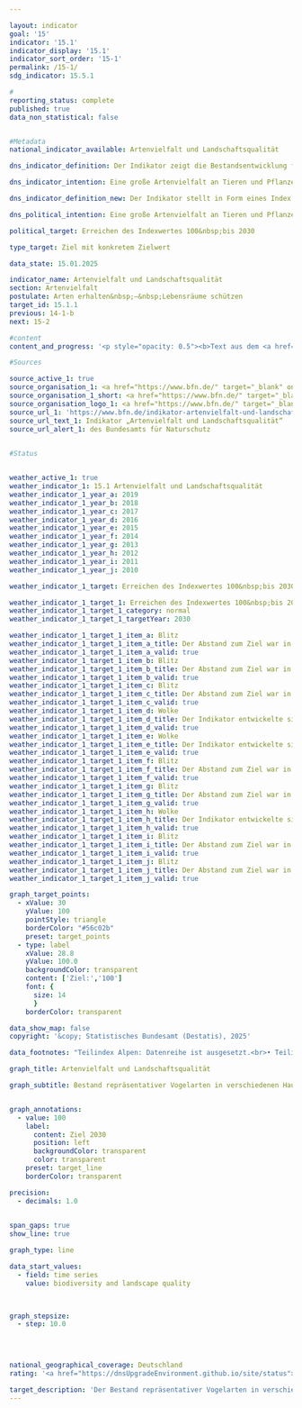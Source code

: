 ```yaml
---

layout: indicator        
goal: '15'        
indicator: '15.1'        
indicator_display: '15.1'        
indicator_sort_order: '15-1'        
permalink: /15-1/        
sdg_indicator: 15.5.1        

#
reporting_status: complete        
published: true        
data_non_statistical: false        


#Metadata        
national_indicator_available: Artenvielfalt und Landschaftsqualität        

dns_indicator_definition: Der Indikator zeigt die Bestandsentwicklung für 51&nbsp;ausgewählte Vogelarten in Form eines Index.        

dns_indicator_intention: Eine große Artenvielfalt an Tieren und Pflanzen ist eine wesentliche Voraussetzung für einen leistungsfähigen Naturhaushalt und bildet eine wichtige Lebensgrundlage des Menschen. Um die Artenvielfalt und gleichzeitig die Lebensqualität des Menschen zu erhalten, ist das vorläufige Ziel der Bundesregierung ein Indexwert von 100&nbsp;bis zum Jahr 2030&nbsp;–&nbsp;ursprünglich sollte dieser Zielwert bereits bis 2015&nbsp;erreicht werden. Derzeit wird der Indikator auf Basis neuer Erkenntnisse überarbeitet und zukünftig in angepasster Form für die Berichterstattung verwendet werden.        

dns_indicator_definition_new: Der Indikator stellt in Form eines Index die Bestandsentwicklung für 51&nbsp;ausgewählte Vogelarten dar. Der Indikator bilanziert die Veränderungen der Bestände ausgewählter Vogelarten, die die wichtigsten Nutzungs- und Landschaftstypen in Deutschland (Teilindikatoren zum Agrarland, zu Wäldern, Siedlungen, Binnengewässer sowie Küsten und Meere) repräsentieren.        

dns_political_intention: Eine große Artenvielfalt an Tieren und Pflanzen ist eine wesentliche Voraussetzung für einen leistungsfähigen Naturhaushalt und bildet eine wichtige Lebensgrundlage des Menschen. Steigt die Qualität der Lebensräume in Folge einer Verringerung von Belastungen, einer Verbesserung der Nachhaltigkeit von Nutzungen oder einer erfolgreichen Umsetzung von Maßnahmen des Naturschutzes, drückt sich dies in zunehmenden Bestandszahlen der ausgewählten Vogelarten und damit in einer positiven Entwicklung des Indikators aus. Da neben Vögeln auch andere Arten an eine reichhaltig gegliederte Landschaft mit intakten, nachhaltig genutzten Lebensräumen gebunden sind, bildet der Indikator indirekt auch die Entwicklung zahlreicher weiterer Arten in der Landschaft und die Nachhaltigkeit der Landnutzung ab.        

political_target: Erreichen des Indexwertes 100&nbsp;bis 2030        

type_target: Ziel mit konkretem Zielwert        

data_state: 15.01.2025        

indicator_name: Artenvielfalt und Landschaftsqualität        
section: Artenvielfalt        
postulate: Arten erhalten&nbsp;–&nbsp;Lebensräume schützen        
target_id: 15.1.1        
previous: 14-1-b        
next: 15-2        

#content         
content_and_progress: '<p style="opacity: 0.5"><b>Text aus dem <a href="https://dns-indikatoren.de/assets/Publikationen/Indikatorenberichte/2022.pdf">Indikatorenbericht 2022&nbsp;- Stand 31.10.2022</a></b><br><br>Neben Vögeln sind auch andere Arten auf eine Landschaft mit intakten, nachhaltig genutzten Lebensräumen angewiesen, sodass der Indikator indirekt auch die Entwicklung zahlreicher weiterer Arten in der Landschaft und die Nachhaltigkeit der Landnutzung abbildet.<br><br>Der Berechnung des Indikators liegt die Entwicklung der Bestände von 51&nbsp;Vogelarten zugrunde, die die wichtigsten Landschafts- und Lebensraumtypen in Deutschland repräsentieren: je zehn Arten für die Teilindikatoren zu Agrarland, Siedlungen, Binnengewässern, Küsten und Meeren sowie elf Arten für Wälder. Aufgrund einer unsicheren Datenlage wird derzeit der Landschaftstyp der Alpen nicht berücksichtigt.<br><br>Die Bestandsgröße je Art wird jährlich aus den Ergebnissen von Programmen des Vogelmonitorings vom Dachverband Deutscher Avifaunisten (<abbr title="Dachverband Deutscher Avifaunisten" tabindex="0">DDA</abbr>) in Zusammenarbeit mit dem Bundesamt für Naturschutz (<abbr title="Bundesamt für Naturschutz" tabindex="0">BfN</abbr>) berechnet und in Relation zur Größe des Bestandszielwerts gesetzt. Der Bestandszielwert wurde durch ein Expertengremium für jede Vogelart&nbsp;–&nbsp;ursprünglich für das Jahr 2015&nbsp;–&nbsp;festgelegt. Die historischen Werte für 1970&nbsp;und 1975&nbsp;sind rekonstruiert.<br><br>Für jeden Teilindikator wird der arithmetische Mittelwert der Zielerreichungsgrade über alle 10&nbsp;<abbr title="beziehungsweise" tabindex="0">bzw.</abbr> 11&nbsp;ausgewählten Vogelarten gebildet. Der Gesamtindikator errechnet sich aus einer gewichteten Summierung der Teilindikatoren. Die Gewichtung bezieht sich dabei auf den Anteil des jeweiligen Hauptlebensraum- <abbr title="beziehungsweise" tabindex="0">bzw.</abbr> Landschaftstyps an der Fläche Deutschlands. Die Zielwerte für die Teilindikatoren und den Gesamtindikator wurden vorläufig unverändert auf das Zieljahr 2030&nbsp;übertragen.<br><br>Der Wert des Indikators für Artenvielfalt und Landschaftsqualität lag im Jahr 1990&nbsp;deutlich unter den Werten, die für die Jahre 1970&nbsp;und 1975&nbsp;rekonstruiert wurden. In den letzten zehn Berichtsjahren (2006&nbsp;bis 2016) stagnierte der Wert des Indikators und lag im Jahr 2016&nbsp;bei 70,5&nbsp;% des Zielwerts, verglichen mit 70,2&nbsp;% im Jahr 2006. Bei gleichbleibender Entwicklung wird das Ziel für das Jahr 2030&nbsp;nicht erreicht werden.<br><br>Im gleichen Zeitraum haben sich die Teilindikatoren für die einzelnen Lebensraumtypen allerdings unterschiedlich entwickelt. Die Teilindikatoren des Agrarlandes (2016: 60,5&nbsp;% des Zielwerts) sowie der Küsten und Meere (2016: 58,0&nbsp;% des Zielwerts) zeigten in den letzten zehn Berichtsjahren einen Abwärtstrend. Hier betrugen die Werte der Teilindikatoren im Jahr 2006&nbsp;68,0&nbsp;% des Zielwerts für das Agrarland und 63,2&nbsp;% des Zielwerts für die Küsten und Meere.<br><br>Im Gegensatz dazu haben sich die Teilindikatoren für Wälder, Siedlungen und Binnengewässer in den letzten zehn Berichtsjahren positiv entwickelt. So betrug 2016&nbsp;der Teilindikator für Wälder 87,5&nbsp;% des Zielwerts im Vergleich zu 78,6&nbsp;% im Jahr 2006. Bei dem Teilindikator Siedlungen stieg der Wert von 65,1&nbsp;% im Jahr 2006&nbsp;auf 75,5&nbsp;% im Jahr 2016&nbsp;an. Der Teilindikator Binnengewässer stieg auf 75,0&nbsp;% des Zielwerts im Jahr 2016&nbsp;an, im Vergleich zu einem Wert von 63,1&nbsp;% im Jahr 2006.</p>'                

#Sources        

source_active_1: true
source_organisation_1: <a href="https://www.bfn.de/" target="_blank" onclick="return confirm_alert('des Bundesamts für Naturschutz', 'De')">Bundesamt für Naturschutz</a>
source_organisation_1_short: <a href="https://www.bfn.de/" target="_blank" onclick="return confirm_alert('des Bundesamts für Naturschutz', 'De')">Bundesamt für Naturschutz</a>
source_organisation_logo_1: <a href="https://www.bfn.de/" target="_blank" onclick="return confirm_alert('des Bundesamts für Naturschutz', 'De')"><img src="https://dnsTestEnvironment.github.io/dns-indicators/public/OrgImgDe/bfn.png" alt="Bundesamt für Naturschutz" title=" Klicken Sie hier um zur Homepage der Organisation Bundesamt für Naturschutz zu gelangen." style="height:60px; width:148px; border:transparent"/></a>
source_url_1: 'https://www.bfn.de/indikator-artenvielfalt-und-landschaftsqualitaet'
source_url_text_1: Indikator „Artenvielfalt und Landschaftsqualität“
source_url_alert_1: des Bundesamts für Naturschutz
        

#Status        


weather_active_1: true
weather_indicator_1: 15.1 Artenvielfalt und Landschaftsqualität
weather_indicator_1_year_a: 2019
weather_indicator_1_year_b: 2018
weather_indicator_1_year_c: 2017
weather_indicator_1_year_d: 2016
weather_indicator_1_year_e: 2015
weather_indicator_1_year_f: 2014
weather_indicator_1_year_g: 2013
weather_indicator_1_year_h: 2012
weather_indicator_1_year_i: 2011
weather_indicator_1_year_j: 2010

weather_indicator_1_target: Erreichen des Indexwertes 100&nbsp;bis 2030

weather_indicator_1_target_1: Erreichen des Indexwertes 100&nbsp;bis 2030
weather_indicator_1_target_1_category: normal
weather_indicator_1_target_1_targetYear: 2030

weather_indicator_1_target_1_item_a: Blitz
weather_indicator_1_target_1_item_a_title: Der Abstand zum Ziel war in 2019 konstant hoch oder hat sich vergrößert. Der Indikator entwickelte sich also nicht in die gewünschte Richtung.
weather_indicator_1_target_1_item_a_valid: true
weather_indicator_1_target_1_item_b: Blitz
weather_indicator_1_target_1_item_b_title: Der Abstand zum Ziel war in 2018 konstant hoch oder hat sich vergrößert. Der Indikator entwickelte sich also nicht in die gewünschte Richtung.
weather_indicator_1_target_1_item_b_valid: true
weather_indicator_1_target_1_item_c: Blitz
weather_indicator_1_target_1_item_c_title: Der Abstand zum Ziel war in 2017 konstant hoch oder hat sich vergrößert. Der Indikator entwickelte sich also nicht in die gewünschte Richtung.
weather_indicator_1_target_1_item_c_valid: true
weather_indicator_1_target_1_item_d: Wolke
weather_indicator_1_target_1_item_d_title: Der Indikator entwickelte sich in 2016 zwar in die gewünschte Richtung auf das Ziel zu, bei Fortsetzung der Entwicklung wäre das Ziel im Zieljahr aber um mehr als 20 % der Differenz zwischen Zielwert und dem Wert aus 2016 verfehlt worden.
weather_indicator_1_target_1_item_d_valid: true
weather_indicator_1_target_1_item_e: Wolke
weather_indicator_1_target_1_item_e_title: Der Indikator entwickelte sich in 2015 zwar in die gewünschte Richtung auf das Ziel zu, bei Fortsetzung der Entwicklung wäre das Ziel im Zieljahr aber um mehr als 20 % der Differenz zwischen Zielwert und dem Wert aus 2015 verfehlt worden.
weather_indicator_1_target_1_item_e_valid: true
weather_indicator_1_target_1_item_f: Blitz
weather_indicator_1_target_1_item_f_title: Der Abstand zum Ziel war in 2014 konstant hoch oder hat sich vergrößert. Der Indikator entwickelte sich also nicht in die gewünschte Richtung.
weather_indicator_1_target_1_item_f_valid: true
weather_indicator_1_target_1_item_g: Blitz
weather_indicator_1_target_1_item_g_title: Der Abstand zum Ziel war in 2013 konstant hoch oder hat sich vergrößert. Der Indikator entwickelte sich also nicht in die gewünschte Richtung.
weather_indicator_1_target_1_item_g_valid: true
weather_indicator_1_target_1_item_h: Wolke
weather_indicator_1_target_1_item_h_title: Der Indikator entwickelte sich in 2012 zwar in die gewünschte Richtung auf das Ziel zu, bei Fortsetzung der Entwicklung wäre das Ziel im Zieljahr aber um mehr als 20 % der Differenz zwischen Zielwert und dem Wert aus 2012 verfehlt worden.
weather_indicator_1_target_1_item_h_valid: true
weather_indicator_1_target_1_item_i: Blitz
weather_indicator_1_target_1_item_i_title: Der Abstand zum Ziel war in 2011 konstant hoch oder hat sich vergrößert. Der Indikator entwickelte sich also nicht in die gewünschte Richtung.
weather_indicator_1_target_1_item_i_valid: true
weather_indicator_1_target_1_item_j: Blitz
weather_indicator_1_target_1_item_j_title: Der Abstand zum Ziel war in 2010 konstant hoch oder hat sich vergrößert. Der Indikator entwickelte sich also nicht in die gewünschte Richtung.
weather_indicator_1_target_1_item_j_valid: true        

graph_target_points:
  - xValue: 30
    yValue: 100
    pointStyle: triangle
    borderColor: "#56c02b"
    preset: target_points
  - type: label
    xValue: 28.8
    yValue: 100.0
    backgroundColor: transparent
    content: ['Ziel:','100']
    font: {
      size: 14
      }
    borderColor: transparent        

data_show_map: false        
copyright: '&copy; Statistisches Bundesamt (Destatis), 2025'        

data_footnotes: "Teilindex Alpen: Datenreihe ist ausgesetzt.<br>• Teilindex Binnengewässer sowie Küsten und Meere: Einzelne Jahre extrapolierte Daten."        

graph_title: Artenvielfalt und Landschaftsqualität        

graph_subtitle: Bestand repräsentativer Vogelarten in verschiedenen Hauptlebensraum- und Landschaftstypen        


graph_annotations:
  - value: 100
    label:
      content: Ziel 2030
      position: left
      backgroundColor: transparent
      color: transparent
    preset: target_line
    borderColor: transparent        

precision: 
  - decimals: 1.0
            

span_gaps: true        
show_line: true        

graph_type: line                

data_start_values: 
  - field: time series
    value: biodiversity and landscape quality        

        

graph_stepsize: 
  - step: 10.0
            

                        

national_geographical_coverage: Deutschland                
rating: '<a href="https://dnsUpgradeEnvironment.github.io/site/status"><img src="https://sdg-indikatoren.de/public/Wettersymbole/Blitz.png" title="Der Abstand zum Ziel war in 2019 konstant hoch oder hat sich vergrößert. Der Indikator entwickelte sich also nicht in die gewünschte Richtung." alt="Wettersymbol Blitz"/></a>'        

target_description: 'Der Bestand repräsentativer Vogelarten in verschiedenen Hauptlebensraum- und Landschaftstypen soll bis 2030&nbsp;auf mindestens den Indexwert 100&nbsp;gesteigert werden.<br><br>Ausgehend von der Zielformulierung wird der Indikator 15.1&nbsp;für das Jahr 2019&nbsp;mit "Gewitter" bewertet, weil sich die Indikatorwerte im Durchschnitt der letzte sechs Jahre nicht in die gewünschte Richtung entwickelt haben.<br><br><u>Hinweis:</u> Aufgrund der Berechnungsmethodik des Indikators wird bei der Bewertung des Ziels davon abgewichen, den Zielwert als jährlich zu erfüllendes Ziel anzusehen, wenn der Zielwert vorzeitig erreicht wurde (wie hier vor 2001&nbsp;der Fall).'        
---
```


